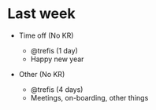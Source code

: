 # Last week

- Time off (No KR)
  - @trefis (1 day)
  - Happy new year

- Other (No KR)
  - @trefis (4 days)
  - Meetings, on-boarding, other things
